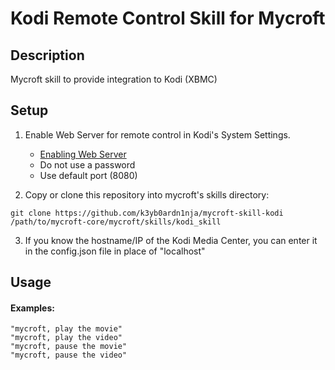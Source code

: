 # Kodi Remote Control Skill for Mycroft

## Description
Mycroft skill to provide integration to Kodi (XBMC)

## Setup
1. Enable Web Server for remote control in Kodi's System Settings.
    - [Enabling Web Server](http://kodi.wiki/view/Settings/Services#Webserver)
    - Do not use a password
    - Use default port (8080)

2. Copy or clone this repository into mycroft's skills directory:
```
git clone https://github.com/k3yb0ardn1nja/mycroft-skill-kodi /path/to/mycroft-core/mycroft/skills/kodi_skill 
```
3. If you know the hostname/IP of the Kodi Media Center, you can enter it in the config.json file in place of "localhost"

## Usage
#### Examples:

    "mycroft, play the movie"
    "mycroft, play the video"
    "mycroft, pause the movie"
    "mycroft, pause the video"